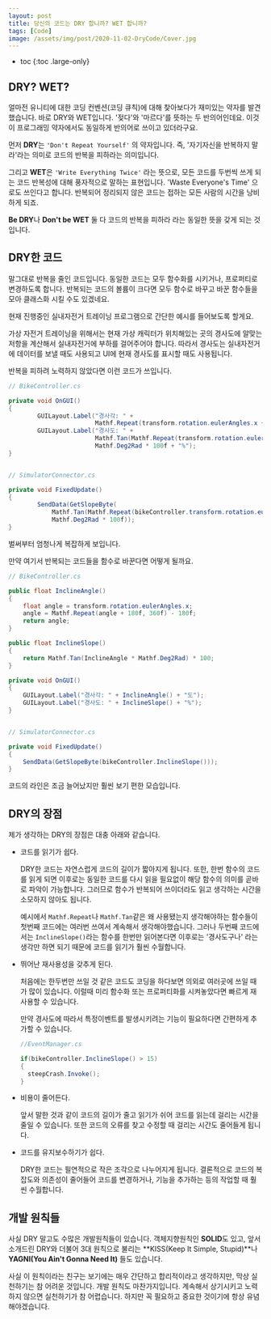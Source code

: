 ```yaml
---
layout: post
title: 당신의 코드는 DRY 합니까? WET 합니까?
tags: [Code]
image: /assets/img/post/2020-11-02-DryCode/Cover.jpg
---
```


* toc
{:toc .large-only}

## DRY? WET?

얼마전 유니티에 대한 코딩 컨벤션(코딩 큐칙)에 대해 찾아보다가 재미있는 약자를 발견했습니다. 바로 DRY와 WET입니다. '젖다'와 '마르다'를 뜻하는 두 반의어인데요. 이것이 프로그래밍 약자에서도 동일하게 반의어로 쓰이고 있더라구요.

먼저 **DRY**는 `'Don't Repeat Yourself'` 의 약자입니다. 즉, '자기자신을 반복하지 말라'라는 의미로 코드의 반복을 피하라는 의미입니다.

그리고 **WET**은 `'Write Everything Twice'` 라는 뜻으로, 모든 코드를 두번씩 쓰게 되는 코드 반복성에 대해 풍자적으로 말하는 표현입니다. 'Waste Everyone's Time' 으로도 쓰인다고 합니다. 반복되어 정리되지 않은 코드는 접하는 모든 사람의 시간을 낭비하게 되죠.

**Be DRY**나 **Don't be WET** 둘 다 코드의 반복을 피하라 라는 동일한 뜻을 갖게 되는 것입니다.

## DRY한 코드

말그대로 반복을 줄인 코드입니다. 동일한 코드는 모두 함수화를 시키거나, 프로퍼티로 변경하도록 합니다. 반복되는 코드의 볼륨이 크다면 모두 함수로 바꾸고 바꾼 함수들을 모아 클래스화 시킬 수도 있겠네요.

현재 진행중인 실내자전거 트레이닝 프로그램으로 간단한 예시를 들어보도록 할게요.

가상 자전거 트레이닝을 위해서는 현재 가상 캐릭터가 위치해있는 곳의 경사도에 알맞는 저항을 계산해서 실내자전거에 부하를 걸어주어야 합니다. 따라서 경사도는 실내자전거에 데이터를 보낼 때도 사용되고 UI에 현재 경사도를 표시할 때도 사용됩니다.

반복을 피하려 노력하지 않았다면 이런 코드가 쓰입니다.

```csharp
// BikeController.cs

private void OnGUI() 
{
		GUILayout.Label("경사각: " + 
                        Mathf.Repeat(transform.rotation.eulerAngles.x + 180f, 360f) - 180f + "도");
		GUILayout.Label("경사도: " + 
                        Mathf.Tan(Mathf.Repeat(transform.rotation.eulerAngles.x + 180f, 360f) - 180f) * 
                        Mathf.Deg2Rad * 100f + "%"); 
}


// SimulatorConnector.cs

private void FixedUpdate() 
{
		SendData(GetSlopeByte(
            Mathf.Tan(Mathf.Repeat(bikeController.transform.rotation.eulerAngles.x + 180f, 360f) - 180f) * 
            Mathf.Deg2Rad * 100f));
}
```

벌써부터 엄청나게 복잡하게 보입니다.

만약 여기서 반복되는 코드들을 함수로 바꾼다면 어떻게 될까요.

```csharp
// BikeController.cs

public float InclineAngle() 
{
	float angle = transform.rotation.eulerAngles.x;
	angle = Mathf.Repeat(angle + 180f, 360f) - 180f;
	return angle;
}

public float InclineSlope()
{
	return Mathf.Tan(InclineAngle * Mathf.Deg2Rad) * 100;
}

private void OnGUI() 
{
	GUILayout.Label("경사각: " + InclineAngle() + "도");
	GUILayout.Label("경사도: " + InclineSlope() + "%"); 
}


// SimulatorConnector.cs

private void FixedUpdate() 
{
	SendData(GetSlopeByte(bikeController.InclineSlope()));
}
```

코드의 라인은 조금 늘어났지만 훨씬 보기 편한 모습입니다.

## DRY의 장점

제가 생각하는 DRY의 장점은 대충 아래와 같습니다.

- 코드를 읽기가 쉽다.

  DRY한 코드는 자연스럽게 코드의 길이가 짧아지게 됩니다. 또한, 한번 함수의 코드를 읽게 되면 이후로는 동일한 코드를 다시 읽을 필요없이 해당 함수의 의미를 곧바로 파악이 가능합니다. 그러므로 함수가 반복되어 쓰이더라도 읽고 생각하는 시간을 소모하지 않아도 됩니다.

  예시에서 `Mathf.Repeat`나 `Mathf.Tan`같은 왜 사용됐는지 생각해야하는 함수들이 첫번째 코드에는 여러번 쓰여서 계속해서 생각해야했습니다.  그러나 두번째 코드에서는 `InclineSlope()`라는 함수를 한번만 읽어본다면 이후로는 '경사도구나' 라는 생각만 하면 되기 때문에 코드를 읽기가 훨씬 수월합니다.

- 뛰어난 재사용성을 갖추게 된다.

  처음에는 한두번만 쓰일 것 같은 코드도 코딩을 하다보면 의외로 여러곳에 쓰일 때가 많이 있습니다. 이럴때 미리 함수화 또는 프로퍼티화를 시켜놓았다면 빠르게 재사용할 수 있습니다.

  만약 경사도에 따라서 특정이벤트를 발생시키려는 기능이 필요하다면 간편하게 추가할 수 있습니다.

  ```csharp
  //EventManager.cs
  
  if(bikeController.InclineSlope() > 15)
  {
  	steepCrash.Invoke();
  }
  ```

- 비용이 줄어든다.

  앞서 말한 것과 같이 코드의 길이가 줄고 읽기가 쉬어 코드를 읽는데 걸리는 시간을 줄일 수 있습니다.  또한 코드의 오류를 찾고 수정할 때 걸리는 시간도 줄어들게 됩니다.

- 코드를 유지보수하기가 쉽다.

  DRY한 코드는 필연적으로 작은 조각으로 나누어지게 됩니다. 결론적으로 코드의 복잡도와 의존성이 줄어들어 코드를 변경하거나, 기능을 추가하는 등의 작업할 때 훨씬 수월합니다.

## 개발 원칙들

사실 DRY 말고도 수많은 개발원칙들이 있습니다. 객체지향원칙인 **SOLID**도 있고, 앞서 소개드린 DRY와 더불어 3대 원칙으로 불리는  **KISS(Keep It Simple, Stupid)**나 **YAGNI(You Ain't Gonna Need It)** 들도 있습니다.

사실 이 원칙이라는 친구는 보기에는 매우 간단하고 합리적이라고 생각하지만, 막상 실천하기는 참 어려운 것입니다. 개발 원칙도 마찬가지입니다. 계속해서 상기시키고 노력하지 않으면 실천하기가 참 어렵습니다. 하지만 꼭 필요하고 중요한 것이기에 항상 유념해야겠습니다.